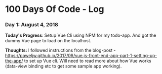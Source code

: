 # 100 Days Of Code - Log

### Day 1: August 4, 2018

**Today's Progress**: Setup Vue Cli using NPM for my todo-app. And got the dummy Vue page to load on the localhost.

**Thoughts:** I followed instructions from the blog-post - https://paweljw.github.io/2017/09/vue.js-front-end-app-part-1-setting-up-the-app/ to set up Vue cli. Will need to read more about how Vue works (data-view binding etc to get some sample app working).
